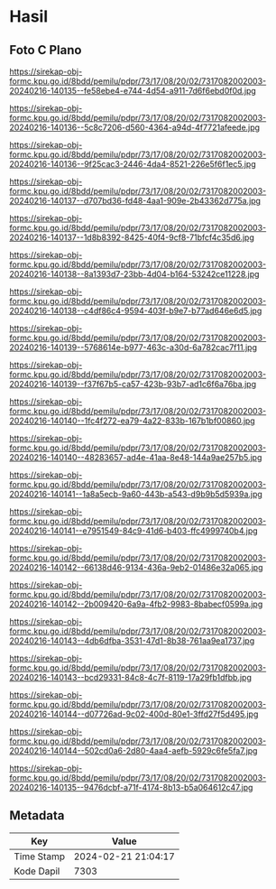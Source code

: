 # Hasil

## Foto C Plano

https://sirekap-obj-formc.kpu.go.id/8bdd/pemilu/pdpr/73/17/08/20/02/7317082002003-20240216-140135--fe58ebe4-e744-4d54-a911-7d6f6ebd0f0d.jpg

https://sirekap-obj-formc.kpu.go.id/8bdd/pemilu/pdpr/73/17/08/20/02/7317082002003-20240216-140136--5c8c7206-d560-4364-a94d-4f7721afeede.jpg

https://sirekap-obj-formc.kpu.go.id/8bdd/pemilu/pdpr/73/17/08/20/02/7317082002003-20240216-140136--9f25cac3-2446-4da4-8521-226e5f6f1ec5.jpg

https://sirekap-obj-formc.kpu.go.id/8bdd/pemilu/pdpr/73/17/08/20/02/7317082002003-20240216-140137--d707bd36-fd48-4aa1-909e-2b43362d775a.jpg

https://sirekap-obj-formc.kpu.go.id/8bdd/pemilu/pdpr/73/17/08/20/02/7317082002003-20240216-140137--1d8b8392-8425-40f4-9cf8-71bfcf4c35d6.jpg

https://sirekap-obj-formc.kpu.go.id/8bdd/pemilu/pdpr/73/17/08/20/02/7317082002003-20240216-140138--8a1393d7-23bb-4d04-b164-53242ce11228.jpg

https://sirekap-obj-formc.kpu.go.id/8bdd/pemilu/pdpr/73/17/08/20/02/7317082002003-20240216-140138--c4df86c4-9594-403f-b9e7-b77ad646e6d5.jpg

https://sirekap-obj-formc.kpu.go.id/8bdd/pemilu/pdpr/73/17/08/20/02/7317082002003-20240216-140139--5768614e-b977-463c-a30d-6a782cac7f11.jpg

https://sirekap-obj-formc.kpu.go.id/8bdd/pemilu/pdpr/73/17/08/20/02/7317082002003-20240216-140139--f37f67b5-ca57-423b-93b7-ad1c6f6a76ba.jpg

https://sirekap-obj-formc.kpu.go.id/8bdd/pemilu/pdpr/73/17/08/20/02/7317082002003-20240216-140140--1fc4f272-ea79-4a22-833b-167b1bf00860.jpg

https://sirekap-obj-formc.kpu.go.id/8bdd/pemilu/pdpr/73/17/08/20/02/7317082002003-20240216-140140--48283657-ad4e-41aa-8e48-144a9ae257b5.jpg

https://sirekap-obj-formc.kpu.go.id/8bdd/pemilu/pdpr/73/17/08/20/02/7317082002003-20240216-140141--1a8a5ecb-9a60-443b-a543-d9b9b5d5939a.jpg

https://sirekap-obj-formc.kpu.go.id/8bdd/pemilu/pdpr/73/17/08/20/02/7317082002003-20240216-140141--e7951549-84c9-41d6-b403-ffc4999740b4.jpg

https://sirekap-obj-formc.kpu.go.id/8bdd/pemilu/pdpr/73/17/08/20/02/7317082002003-20240216-140142--66138d46-9134-436a-9eb2-01486e32a065.jpg

https://sirekap-obj-formc.kpu.go.id/8bdd/pemilu/pdpr/73/17/08/20/02/7317082002003-20240216-140142--2b009420-6a9a-4fb2-9983-8babecf0599a.jpg

https://sirekap-obj-formc.kpu.go.id/8bdd/pemilu/pdpr/73/17/08/20/02/7317082002003-20240216-140143--4db6dfba-3531-47d1-8b38-761aa9ea1737.jpg

https://sirekap-obj-formc.kpu.go.id/8bdd/pemilu/pdpr/73/17/08/20/02/7317082002003-20240216-140143--bcd29331-84c8-4c7f-8119-17a29fb1dfbb.jpg

https://sirekap-obj-formc.kpu.go.id/8bdd/pemilu/pdpr/73/17/08/20/02/7317082002003-20240216-140144--d07726ad-9c02-400d-80e1-3ffd27f5d495.jpg

https://sirekap-obj-formc.kpu.go.id/8bdd/pemilu/pdpr/73/17/08/20/02/7317082002003-20240216-140144--502cd0a6-2d80-4aa4-aefb-5929c6fe5fa7.jpg

https://sirekap-obj-formc.kpu.go.id/8bdd/pemilu/pdpr/73/17/08/20/02/7317082002003-20240216-140135--9476dcbf-a71f-4174-8b13-b5a064612c47.jpg


## Metadata

| Key        | Value               |
| ---------- | ------------------- |
| Time Stamp | 2024-02-21 21:04:17 |
| Kode Dapil | 7303                |



